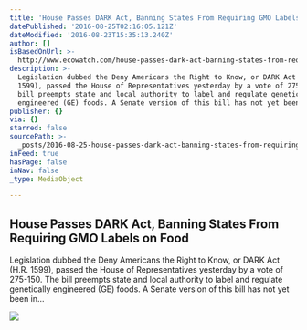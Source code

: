 ```yaml
---
title: 'House Passes DARK Act, Banning States From Requiring GMO Labels on Food'
datePublished: '2016-08-25T02:16:05.121Z'
dateModified: '2016-08-23T15:35:13.240Z'
author: []
isBasedOnUrl: >-
  http://www.ecowatch.com/house-passes-dark-act-banning-states-from-requiring-gmo-labels-on-food-1882075093.html
description: >-
  Legislation dubbed the Deny Americans the Right to Know, or DARK Act (H.R.
  1599), passed the House of Representatives yesterday by a vote of 275-150. The
  bill preempts state and local authority to label and regulate genetically
  engineered (GE) foods. A Senate version of this bill has not yet been in...
publisher: {}
via: {}
starred: false
sourcePath: >-
  _posts/2016-08-25-house-passes-dark-act-banning-states-from-requiring-gmo-lab.md
inFeed: true
hasPage: false
inNav: false
_type: MediaObject

---
```

<article style=""><h1>House Passes DARK Act, Banning States From Requiring GMO Labels on Food</h1><p>Legislation dubbed the Deny Americans the Right to Know, or DARK Act (H.R. 1599), passed the House of Representatives yesterday by a vote of 275-150. The bill preempts state and local authority to label and regulate genetically engineered (GE) foods. A Senate version of this bill has not yet been in...</p><img src="https://assets.rbl.ms/6468862/980x.jpg" /></article>